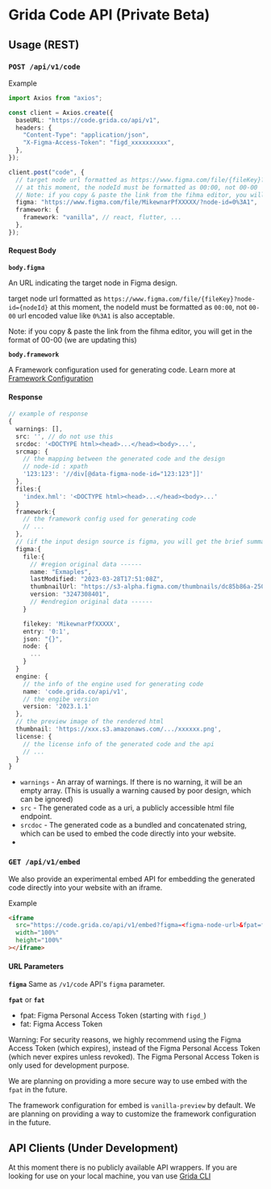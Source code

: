 # Grida Code API (Private Beta)

## Usage (REST)

### `POST /api/v1/code`

Example

```ts
import Axios from "axios";

const client = Axios.create({
  baseURL: "https://code.grida.co/api/v1",
  headers: {
    "Content-Type": "application/json",
    "X-Figma-Access-Token": "figd_xxxxxxxxxx",
  },
});

client.post("code", {
  // target node url formatted as https://www.figma.com/file/{fileKey}?node-id={nodeId}
  // at this moment, the nodeId must be formatted as 00:00, not 00-00
  // Note: if you copy & paste the link from the fihma editor, you will get in the format of 00-00 (we are updating this)
  figma: "https://www.figma.com/file/MikewnarPfXXXXX/?node-id=0%3A1",
  framework: {
    framework: "vanilla", // react, flutter, ...
  },
});
```

#### Request Body

**`body.figma`**

An URL indicating the target node in Figma design.

target node url formatted as `https://www.figma.com/file/{fileKey}?node-id={nodeId}`
at this moment, the nodeId must be formatted as `00:00`, not `00-00` url encoded value like `0%3A1` is also acceptable.

Note: if you copy & paste the link from the fihma editor, you will get in the format of 00-00 (we are updating this)

**`body.framework`**

A Framework configuration used for generating code. Learn more at [Framework Configuration](https://grida.co/docs/cli#2-framework-configuration)

#### Response

```ts
// example of response
{
  warnings: [],
  src: '', // do not use this
  srcdoc: '<DOCTYPE html><head>...</head><body>...',
  srcmap: {
    // the mapping between the generated code and the design
    // node-id : xpath
    '123:123': '//div[@data-figma-node-id="123:123"]]'
  },
  files:{
    'index.hml': '<DOCTYPE html><head>...</head><body>...'
  }
  framework:{
    // the framework config used for generating code
    // ...
  },
  // (if the input design source is figma, you will get the brief summary about the used design)
  figma:{
    file:{
      // #region original data ------
      name: "Exmaples",
      lastModified: "2023-03-28T17:51:08Z",
      thumbnailUrl: "https://s3-alpha.figma.com/thumbnails/dc85b86a-2502-4baa-a776-ce0972131a80",
      version: "3247308401",
      // #endregion original data ------
    }

    filekey: 'MikewnarPfXXXXX',
    entry: '0:1',
    json: "{}",
    node: {
      ...
    }
  }
  engine: {
    // the info of the engine used for generating code
    name: 'code.grida.co/api/v1',
    // the engibe version
    version: '2023.1.1'
  },
  // the preview image of the rendered html
  thumbnail: 'https://xxx.s3.amazonaws.com/.../xxxxxx.png',
  license: {
    // the license info of the generated code and the api
    // ...
  }
}
```

- `warnings` - An array of warnings. If there is no warning, it will be an empty array. (This is usually a warning caused by poor design, which can be ignored)
- `src` - The generated code as a uri, a publicly accessible html file endpoint.
- `srcdoc` - The generated code as a bundled and concatenated string, which can be used to embed the code directly into your website.
-

### `GET /api/v1/embed`

We also provide an experimental embed API for embedding the generated code directly into your website with an iframe.

Example

```html
<iframe
  src="https://code.grida.co/api/v1/embed?figma=<figma-node-url>&fpat=figd_xxxxx"
  width="100%"
  height="100%"
></iframe>
```

#### URL Parameters

**`figma`**
Same as `/v1/code` API's `figma` parameter.

**`fpat`** or **`fat`**

- fpat: Figma Personal Access Token (starting with `figd_`)
- fat: Figma Access Token

Warning: For security reasons, we highly recommend using the Figma Access Token (which expires), instead of the Figma Personal Access Token (which never expires unless revoked). The Figma Personal Access Token is only used for development purpose.

We are planning on providing a more secure way to use embed with the `fpat` in the future.

The framework configuration for embed is `vanilla-preview` by default. We are planning on providing a way to customize the framework configuration in the future.

## API Clients (Under Development)

At this moment there is no publicly available API wrappers. If you are looking for use on your local machine, you van use [Grida CLI](https://grida.co/cli)
